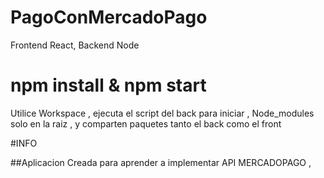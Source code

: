 # PagoConMercadoPago
Frontend React, Backend Node 



# npm install & npm start 

Utilice Workspace , ejecuta el script del back para iniciar , Node_modules solo en la raiz , y comparten paquetes tanto el back como el front 


#INFO

  ##Aplicacion Creada para aprender a implementar API MERCADOPAGO , 
